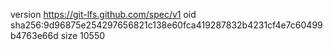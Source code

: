 version https://git-lfs.github.com/spec/v1
oid sha256:9d96875e254297656821c138e60fca419287832b4231cf4e7c60499b4763e66d
size 10550
